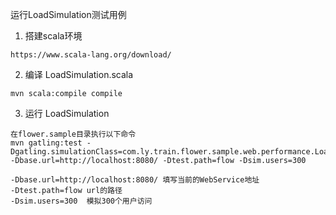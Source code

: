 运行LoadSimulation测试用例

1. 搭建scala环境
```
https://www.scala-lang.org/download/
```
2. 编译 LoadSimulation.scala
```
mvn scala:compile compile
```

3. 运行 LoadSimulation
```
在flower.sample目录执行以下命令
mvn gatling:test -Dgatling.simulationClass=com.ly.train.flower.sample.web.performance.LoadSimulation -Dbase.url=http://localhost:8080/ -Dtest.path=flow -Dsim.users=300

-Dbase.url=http://localhost:8080/ 填写当前的WebService地址
-Dtest.path=flow url的路径
-Dsim.users=300  模拟300个用户访问   
```
